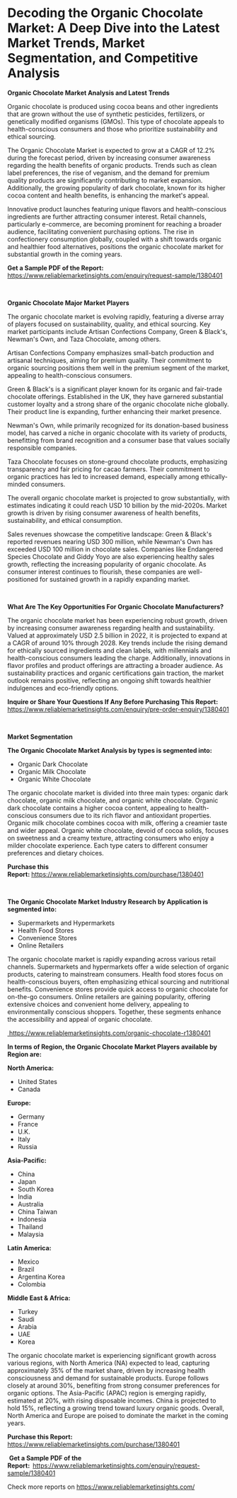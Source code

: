 <p><h1>Decoding the Organic Chocolate Market: A Deep Dive into the Latest Market Trends, Market Segmentation, and Competitive Analysis</h1></p><p><strong>Organic Chocolate Market Analysis and Latest Trends</strong></p>
<p><p>Organic chocolate is produced using cocoa beans and other ingredients that are grown without the use of synthetic pesticides, fertilizers, or genetically modified organisms (GMOs). This type of chocolate appeals to health-conscious consumers and those who prioritize sustainability and ethical sourcing.</p><p>The Organic Chocolate Market is expected to grow at a CAGR of 12.2% during the forecast period, driven by increasing consumer awareness regarding the health benefits of organic products. Trends such as clean label preferences, the rise of veganism, and the demand for premium quality products are significantly contributing to market expansion. Additionally, the growing popularity of dark chocolate, known for its higher cocoa content and health benefits, is enhancing the market's appeal. </p><p>Innovative product launches featuring unique flavors and health-conscious ingredients are further attracting consumer interest. Retail channels, particularly e-commerce, are becoming prominent for reaching a broader audience, facilitating convenient purchasing options. The rise in confectionery consumption globally, coupled with a shift towards organic and healthier food alternatives, positions the organic chocolate market for substantial growth in the coming years.</p></p>
<p><strong>Get a Sample PDF of the Report:&nbsp;</strong> <a href="https://www.reliablemarketinsights.com/enquiry/request-sample/1380401?utm_campaign=3264&utm_medium=2&utm_source=Github&utm_content=ia&utm_term=07042025&utm_id=organic-chocolate">https://www.reliablemarketinsights.com/enquiry/request-sample/1380401</a></p>
<p>&nbsp;</p>
<p><strong>Organic Chocolate Major Market Players</strong></p>
<p><p>The organic chocolate market is evolving rapidly, featuring a diverse array of players focused on sustainability, quality, and ethical sourcing. Key market participants include Artisan Confections Company, Green & Black's, Newman's Own, and Taza Chocolate, among others.</p><p>Artisan Confections Company emphasizes small-batch production and artisanal techniques, aiming for premium quality. Their commitment to organic sourcing positions them well in the premium segment of the market, appealing to health-conscious consumers.</p><p>Green & Black's is a significant player known for its organic and fair-trade chocolate offerings. Established in the UK, they have garnered substantial customer loyalty and a strong share of the organic chocolate niche globally. Their product line is expanding, further enhancing their market presence.</p><p>Newman's Own, while primarily recognized for its donation-based business model, has carved a niche in organic chocolate with its variety of products, benefitting from brand recognition and a consumer base that values socially responsible companies. </p><p>Taza Chocolate focuses on stone-ground chocolate products, emphasizing transparency and fair pricing for cacao farmers. Their commitment to organic practices has led to increased demand, especially among ethically-minded consumers.</p><p>The overall organic chocolate market is projected to grow substantially, with estimates indicating it could reach USD 10 billion by the mid-2020s. Market growth is driven by rising consumer awareness of health benefits, sustainability, and ethical consumption.</p><p>Sales revenues showcase the competitive landscape: Green & Black's reported revenues nearing USD 300 million, while Newman's Own has exceeded USD 100 million in chocolate sales. Companies like Endangered Species Chocolate and Giddy Yoyo are also experiencing healthy sales growth, reflecting the increasing popularity of organic chocolate. As consumer interest continues to flourish, these companies are well-positioned for sustained growth in a rapidly expanding market.</p></p>
<p>&nbsp;</p>
<p><strong>What Are The Key Opportunities For Organic Chocolate Manufacturers?</strong></p>
<p><p>The organic chocolate market has been experiencing robust growth, driven by increasing consumer awareness regarding health and sustainability. Valued at approximately USD 2.5 billion in 2022, it is projected to expand at a CAGR of around 10% through 2028. Key trends include the rising demand for ethically sourced ingredients and clean labels, with millennials and health-conscious consumers leading the charge. Additionally, innovations in flavor profiles and product offerings are attracting a broader audience. As sustainability practices and organic certifications gain traction, the market outlook remains positive, reflecting an ongoing shift towards healthier indulgences and eco-friendly options.</p></p>
<p><strong>Inquire or Share Your Questions If Any Before Purchasing This Report:</strong> <a href="https://www.reliablemarketinsights.com/enquiry/pre-order-enquiry/1380401?utm_campaign=3264&utm_medium=2&utm_source=Github&utm_content=ia&utm_term=07042025&utm_id=organic-chocolate">https://www.reliablemarketinsights.com/enquiry/pre-order-enquiry/1380401</a></p>
<p>&nbsp;</p>
<p><strong>Market Segmentation</strong></p>
<p><strong>The Organic Chocolate Market Analysis by types is segmented into:</strong></p>
<p><ul><li>Organic Dark Chocolate</li><li>Organic Milk Chocolate</li><li>Organic White Chocolate</li></ul></p>
<p><p>The organic chocolate market is divided into three main types: organic dark chocolate, organic milk chocolate, and organic white chocolate. Organic dark chocolate contains a higher cocoa content, appealing to health-conscious consumers due to its rich flavor and antioxidant properties. Organic milk chocolate combines cocoa with milk, offering a creamier taste and wider appeal. Organic white chocolate, devoid of cocoa solids, focuses on sweetness and a creamy texture, attracting consumers who enjoy a milder chocolate experience. Each type caters to different consumer preferences and dietary choices.</p></p>
<p><strong>Purchase this Report:&nbsp;</strong><a href="https://www.reliablemarketinsights.com/purchase/1380401?utm_campaign=3264&utm_medium=2&utm_source=Github&utm_content=ia&utm_term=07042025&utm_id=organic-chocolate">https://www.reliablemarketinsights.com/purchase/1380401</a></p>
<p>&nbsp;</p>
<p><strong>The Organic Chocolate Market Industry Research by Application is segmented into:</strong></p>
<p><ul><li>Supermarkets and Hypermarkets</li><li>Health Food Stores</li><li>Convenience Stores</li><li>Online Retailers</li></ul></p>
<p><p>The organic chocolate market is rapidly expanding across various retail channels. Supermarkets and hypermarkets offer a wide selection of organic products, catering to mainstream consumers. Health food stores focus on health-conscious buyers, often emphasizing ethical sourcing and nutritional benefits. Convenience stores provide quick access to organic chocolate for on-the-go consumers. Online retailers are gaining popularity, offering extensive choices and convenient home delivery, appealing to environmentally conscious shoppers. Together, these segments enhance the accessibility and appeal of organic chocolate.</p></p>
<p><a href="https://www.reliablemarketinsights.com/organic-chocolate-r1380401?utm_campaign=3264&utm_medium=2&utm_source=Github&utm_content=ia&utm_term=07042025&utm_id=organic-chocolate">&nbsp;https://www.reliablemarketinsights.com/organic-chocolate-r1380401</a></p>
<p><strong>In terms of Region, the Organic Chocolate Market Players available by Region are:</strong></p>
<p>
    <p> <strong> North America: </strong>
        <ul>
            <li>United States</li>
            <li>Canada</li>
        </ul>
        </p> 
    <p> <strong> Europe: </strong>
        <ul>
            <li>Germany</li>
            <li>France</li>
            <li>U.K.</li>
            <li>Italy</li>
            <li>Russia</li>
        </ul>
        </p> 
    <p> <strong> Asia-Pacific: </strong>
        <ul>
            <li>China</li>
            <li>Japan</li>
            <li>South Korea</li>
            <li>India</li>
            <li>Australia</li>
            <li>China Taiwan</li>
            <li>Indonesia</li>
            <li>Thailand</li>
            <li>Malaysia</li>
        </ul>
        </p> 
    <p> <strong> Latin America: </strong>
        <ul>
            <li>Mexico</li>
            <li>Brazil</li>
            <li>Argentina Korea</li>
            <li>Colombia</li>
        </ul>
        </p> 
    <p> <strong> Middle East & Africa: </strong>
        <ul>
            <li>Turkey</li>
            <li>Saudi</li>
            <li>Arabia</li>
            <li>UAE</li>
            <li>Korea</li>
        </ul>
    </p>
    </p>
<p><p>The organic chocolate market is experiencing significant growth across various regions, with North America (NA) expected to lead, capturing approximately 35% of the market share, driven by increasing health consciousness and demand for sustainable products. Europe follows closely at around 30%, benefiting from strong consumer preferences for organic options. The Asia-Pacific (APAC) region is emerging rapidly, estimated at 20%, with rising disposable incomes. China is projected to hold 15%, reflecting a growing trend toward luxury organic goods. Overall, North America and Europe are poised to dominate the market in the coming years.</p></p>
<p><strong>Purchase this Report: </strong><a href="https://www.reliablemarketinsights.com/purchase/1380401?utm_campaign=3264&utm_medium=2&utm_source=Github&utm_content=ia&utm_term=07042025&utm_id=organic-chocolate">https://www.reliablemarketinsights.com/purchase/1380401</a></p>
<p>&nbsp;<strong>Get a Sample PDF of the Report:&nbsp;&nbsp;</strong><a href="https://www.reliablemarketinsights.com/enquiry/request-sample/1380401?utm_campaign=3264&utm_medium=2&utm_source=Github&utm_content=ia&utm_term=07042025&utm_id=organic-chocolate">https://www.reliablemarketinsights.com/enquiry/request-sample/1380401</a></p>
<p><strong></strong></p>
<p>Check more reports on <a href="https://www.reliablemarketinsights.com/?utm_campaign=3264&utm_medium=2&utm_source=Github&utm_content=ia&utm_term=07042025&utm_id=organic-chocolate">https://www.reliablemarketinsights.com/</a></p>